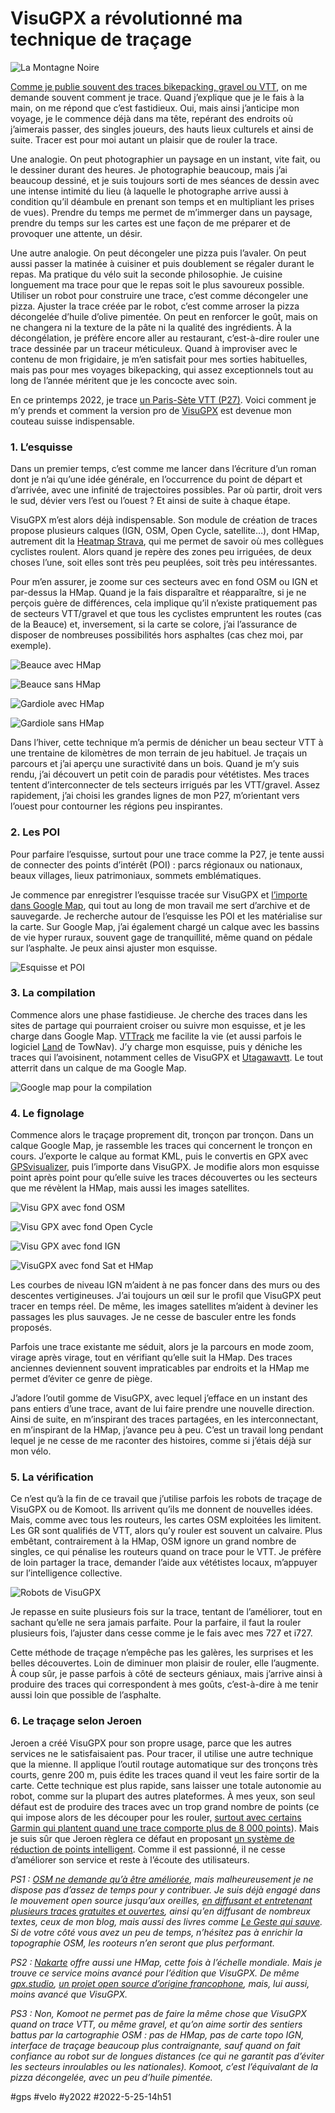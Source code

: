 # VisuGPX a révolutionné ma technique de traçage

![La Montagne Noire](_i/IMG_7337.webp)

[Comme je publie souvent des traces bikepacking, gravel ou VTT](../../../../page/traces-gravel-et-vtt.md), on me demande souvent comment je trace. Quand j’explique que je le fais à la main, on me répond que c’est fastidieux. Oui, mais ainsi j’anticipe mon voyage, je le commence déjà dans ma tête, repérant des endroits où j’aimerais passer, des singles joueurs, des hauts lieux culturels et ainsi de suite. Tracer est pour moi autant un plaisir que de rouler la trace.

Une analogie. On peut photographier un paysage en un instant, vite fait, ou le dessiner durant des heures. Je photographie beaucoup, mais j’ai beaucoup dessiné, et je suis toujours sorti de mes séances de dessin avec une intense intimité du lieu (à laquelle le photographe arrive aussi à condition qu’il déambule en prenant son temps et en multipliant les prises de vues). Prendre du temps me permet de m’immerger dans un paysage, prendre du temps sur les cartes est une façon de me préparer et de provoquer une attente, un désir.

Une autre analogie. On peut décongeler une pizza puis l’avaler. On peut aussi passer la matinée à cuisiner et puis doublement se régaler durant le repas. Ma pratique du vélo suit la seconde philosophie. Je cuisine longuement ma trace pour que le repas soit le plus savoureux possible. Utiliser un robot pour construire une trace, c’est comme décongeler une pizza. Ajuster la trace créée par le robot, c’est comme arroser la pizza décongelée d’huile d’olive pimentée. On peut en renforcer le goût, mais on ne changera ni la texture de la pâte ni la qualité des ingrédients. À la décongélation, je préfère encore aller au restaurant, c’est-à-dire rouler une trace dessinée par un traceur méticuleux. Quand à improviser avec le contenu de mon frigidaire, je m’en satisfait pour mes sorties habituelles, mais pas pour mes voyages bikepacking, qui assez exceptionnels tout au long de l’année méritent que je les concocte avec soin.

En ce printemps 2022, je trace [un Paris-Sète VTT (P27)](https://www.google.com/maps/d/edit?mid=1aOpTpVoErEH4ktaOHay-1oC6GkurIRJO&usp=sharing). Voici comment je m’y prends et comment la version pro de [VisuGPX](https://www.visugpx.com/) est devenue mon couteau suisse indispensable.

### 1. L’esquisse

Dans un premier temps, c’est comme me lancer dans l’écriture d’un roman dont je n’ai qu’une idée générale, en l’occurrence du point de départ et d’arrivée, avec une infinité de trajectoires possibles. Par où partir, droit vers le sud, dévier vers l’est ou l’ouest ? Et ainsi de suite à chaque étape.

VisuGPX m’est alors déjà indispensable. Son module de création de traces propose plusieurs calques (IGN, OSM, Open Cycle, satellite…), dont HMap, autrement dit la [Heatmap Strava](https://www.strava.com/heatmap), qui me permet de savoir où mes collègues cyclistes roulent. Alors quand je repère des zones peu irriguées, de deux choses l’une, soit elles sont très peu peuplées, soit très peu intéressantes.

Pour m’en assurer, je zoome sur ces secteurs avec en fond OSM ou IGN et par-dessus la HMap. Quand je la fais disparaître et réapparaître, si je ne perçois guère de différences, cela implique qu’il n’existe pratiquement pas de secteurs VTT/gravel et que tous les cyclistes empruntent les routes (cas de la Beauce) et, inversement, si la carte se colore, j’ai l’assurance de disposer de nombreuses possibilités hors asphaltes (cas chez moi, par exemple).

![Beauce avec HMap](_i/Beauce1.webp)

![Beauce sans HMap](_i/Beauce2.webp)

![Gardiole avec HMap](_i/Gardiole1.webp)

![Gardiole sans HMap](_i/Gardiole2.webp)

Dans l’hiver, cette technique m’a permis de dénicher un beau secteur VTT à une trentaine de kilomètres de mon terrain de jeu habituel. Je traçais un parcours et j’ai aperçu une suractivité dans un bois. Quand je m’y suis rendu, j’ai découvert un petit coin de paradis pour vététistes. Mes traces tentent d’interconnecter de tels secteurs irrigués par les VTT/gravel. Assez rapidement, j’ai choisi les grandes lignes de mon P27, m’orientant vers l’ouest pour contourner les régions peu inspirantes.

### 2. Les POI

Pour parfaire l’esquisse, surtout pour une trace comme la P27, je tente aussi de connecter des points d’intérêt (POI) : parcs régionaux ou nationaux, beaux villages, lieux patrimoniaux, sommets emblématiques.

Je commence par enregistrer l’esquisse tracée sur VisuGPX et [l’importe dans Google Map](https://www.google.com/maps/d/edit?mid=1aOpTpVoErEH4ktaOHay-1oC6GkurIRJO&usp=sharing), qui tout au long de mon travail me sert d’archive et de sauvegarde. Je recherche autour de l’esquisse les POI et les matérialise sur la carte. Sur Google Map, j’ai également chargé un calque avec les bassins de vie hyper ruraux, souvent gage de tranquillité, même quand on pédale sur l’asphalte. Je peux ainsi ajuster mon esquisse.

![Esquisse et POI](_i/Google1.webp)

### 3. La compilation

Commence alors une phase fastidieuse. Je cherche des traces dans les sites de partage qui pourraient croiser ou suivre mon esquisse, et je les charge dans Google Map. [VTTrack](http://www.vttrack.fr/#) me facilite la vie (et aussi parfois le logiciel [Land](https://www.twonav.com/fr/logiciels/land) de TowNav). J’y charge mon esquisse, puis y déniche les traces qui l’avoisinent, notamment celles de VisuGPX et [Utagawavtt](https://www.utagawavtt.com/randonnee-vtt-gps/De-Sete-a-Sete-un-tour-de-l-Herault-a-VTT-24330). Le tout atterrit dans un calque de ma Google Map.

![Google map pour la compilation](_i/Google2.webp)

### 4. Le fignolage

Commence alors le traçage proprement dit, tronçon par tronçon. Dans un calque Google Map, je rassemble les traces qui concernent le tronçon en cours. J’exporte le calque au format KML, puis le convertis en GPX avec [GPSvisualizer](https://www.gpsvisualizer.com/convert_input), puis l’importe dans VisuGPX. Je modifie alors mon esquisse point après point pour qu’elle suive les traces découvertes ou les secteurs que me révèlent la HMap, mais aussi les images satellites.

![Visu GPX avec fond OSM](_i/Visu1.webp)

![Visu GPX avec fond Open Cycle](_i/Visu2.webp)

![Visu GPX avec fond IGN](_i/Visu3.webp)

![VisuGPX avec fond Sat et HMap](_i/Visu4.webp)

Les courbes de niveau IGN m’aident à ne pas foncer dans des murs ou des descentes vertigineuses. J’ai toujours un œil sur le profil que VisuGPX peut tracer en temps réel. De même, les images satellites m’aident à deviner les passages les plus sauvages. Je ne cesse de basculer entre les fonds proposés.

Parfois une trace existante me séduit, alors je la parcours en mode zoom, virage après virage, tout en vérifiant qu’elle suit la HMap. Des traces anciennes deviennent souvent impraticables par endroits et la HMap me permet d’éviter ce genre de piège.

J’adore l’outil gomme de VisuGPX, avec lequel j’efface en un instant des pans entiers d’une trace, avant de lui faire prendre une nouvelle direction. Ainsi de suite, en m’inspirant des traces partagées, en les interconnectant, en m’inspirant de la HMap, j’avance peu à peu. C’est un travail long pendant lequel je ne cesse de me raconter des histoires, comme si j’étais déjà sur mon vélo.

### 5. La vérification

Ce n’est qu’à la fin de ce travail que j’utilise parfois les robots de traçage de VisuGPX ou de Komoot. Ils arrivent qu’ils me donnent de nouvelles idées. Mais, comme avec tous les routeurs, les cartes OSM exploitées les limitent. Les GR sont qualifiés de VTT, alors qu’y rouler est souvent un calvaire. Plus embêtant, contrairement à la HMap, OSM ignore un grand nombre de singles, ce qui pénalise les routeurs quand on trace pour le VTT. Je préfère de loin partager la trace, demander l’aide aux vététistes locaux, m’appuyer sur l’intelligence collective.

![Robots de VisuGPX](_i/robot.webp)

Je repasse en suite plusieurs fois sur la trace, tentant de l’améliorer, tout en sachant qu’elle ne sera jamais parfaite. Pour la parfaire, il faut la rouler plusieurs fois, l’ajuster dans cesse comme je le fais avec mes 727 et i727.

Cette méthode de traçage n’empêche pas les galères, les surprises et les belles découvertes. Loin de diminuer mon plaisir de rouler, elle l’augmente. À coup sûr, je passe parfois à côté de secteurs géniaux, mais j’arrive ainsi à produire des traces qui correspondent à mes goûts, c’est-à-dire à me tenir aussi loin que possible de l’asphalte.

### 6. Le traçage selon Jeroen

Jeroen a créé VisuGPX pour son propre usage, parce que les autres services ne le satisfaisaient pas. Pour tracer, il utilise une autre technique que la mienne. Il applique l’outil routage automatique sur des tronçons très courts, genre 200 m, puis édite les traces quand il veut les faire sortir de la carte. Cette technique est plus rapide, sans laisser une totale autonomie au robot, comme sur la plupart des autres plateformes. À mes yeux, son seul défaut est de produire des traces avec un trop grand nombre de points (ce qui impose alors de les découper pour les rouler, [surtout avec certains Garmin qui plantent quand une trace comporte plus de 8 000 points](../../2021/10/quand-la-trace-perd-des-points-sur-les-gps-garmin.md)). Mais je suis sûr que Jeroen règlera ce défaut en proposant [un système de réduction de points intelligent](http://be4.free.fr/map/GPX_Simplifier/index.htm). Comme il est passionné, il ne cesse d’améliorer son service et reste à l’écoute des utilisateurs.

*PS1 : [OSM ne demande qu’à être améliorée](https://areskidrissa.cc/2022/01/21/openstreetmap-pour-les-cyclistes/), mais malheureusement je ne dispose pas d’assez de temps pour y contribuer. Je suis déjà engagé dans le mouvement open source jusqu’aux oreilles, [en diffusant et entretenant plusieurs traces gratuites et ouvertes](../../../../page/traces-gravel-et-vtt.md), ainsi qu’en diffusant de nombreux textes, ceux de mon blog, mais aussi des livres comme [Le Geste qui sauve](../../books/geste1/le-geste-qui-sauve.md). Si de votre côté vous avez un peu de temps, n’hésitez pas à enrichir la topographie OSM, les rooteurs n’en seront que plus performant.*

*PS2 : [Nakarte](https://nakarte.me/) offre aussi une HMap, cette fois à l’échelle mondiale. Mais je trouve ce service moins avancé pour l’édition que VisuGPX. De même [gpx.studio](https://gpx.studio/l/fr/), [un projet open source d’origine francophone](https://github.com/gpxstudio/gpxstudio.github.io), mais, lui aussi, moins avancé que VisuGPX.*

*PS3 : Non, Komoot ne permet pas de faire la même chose que VisuGPX quand on trace VTT, ou même gravel, et qu’on aime sortir des sentiers battus par la cartographie OSM : pas de HMap, pas de carte topo IGN, interface de traçage beaucoup plus contraignante, sauf quand on fait confiance au robot sur de longues distances (ce qui ne garantit pas d’éviter les secteurs inroulables ou les nationales). Komoot, c’est l’équivalant de la pizza décongelée, avec un peu d’huile pimentée.*

#gps #velo #y2022 #2022-5-25-14h51

